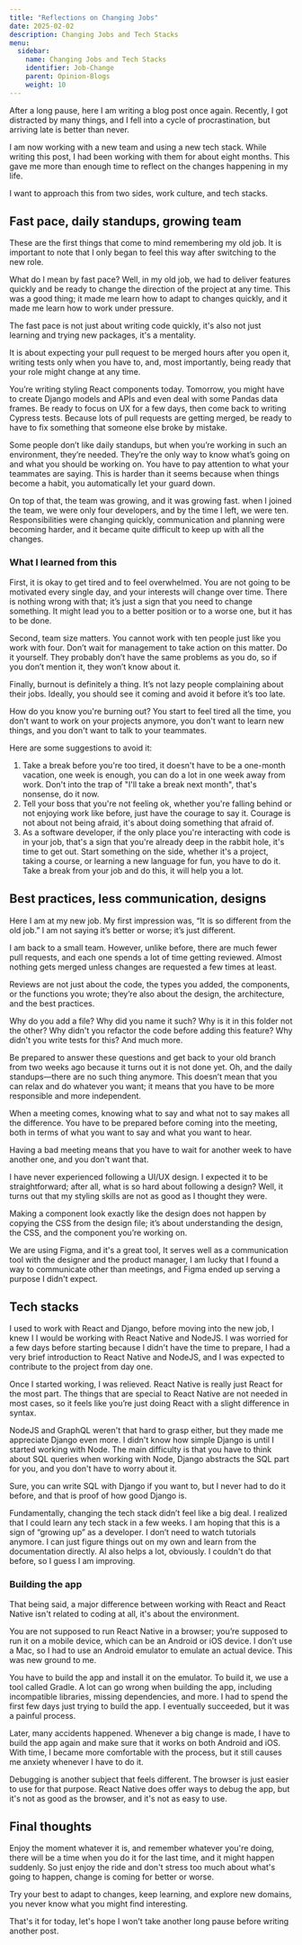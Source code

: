 ```yaml
---
title: "Reflections on Changing Jobs"
date: 2025-02-02
description: Changing Jobs and Tech Stacks
menu:
  sidebar:
    name: Changing Jobs and Tech Stacks
    identifier: Job-Change
    parent: Opinion-Blogs
    weight: 10
---
```


After a long pause, here I am writing a blog post once again. Recently, I got distracted by many things, and I fell into a cycle of procrastination, but arriving late is better than never.

I am now working with a new team and using a new tech stack. While writing this post, I had been working with them for about eight months.
This gave me more than enough time to reflect on the changes happening in my life.

I want to approach this from two sides, work culture, and tech stacks.

## Fast pace, daily standups, growing team

These are the first things that come to mind remembering my old job. It is important to note that I only began to feel this way after switching to the new role.

What do I mean by fast pace? Well, in my old job, we had to deliver features quickly and be ready to change the direction of the project at any time. This was a good thing; it made me learn how to adapt to changes quickly, and it made me learn how to work under pressure.

The fast pace is not just about writing code quickly, it's also not just learning and trying new packages, it's a mentality.

It is about expecting your pull request to be merged hours after you open it, writing tests only when you have to, and, most importantly, being ready that your role might change at any time.

You’re writing styling React components today. Tomorrow, you might have to create Django models and APIs and even deal with some Pandas data frames.
Be ready to focus on UX for a few days, then come back to writing Cypress tests. Because lots of pull requests are getting merged, be ready to have to fix something that someone else broke by mistake.

Some people don’t like daily standups, but when you’re working in such an environment, they’re needed. They’re the only way to know what’s going on and what you should be working on.
You have to pay attention to what your teammates are saying. This is harder than it seems because when things become a habit, you automatically let your guard down.

On top of that, the team was growing, and it was growing fast. when I joined the team, we were only four developers, and by the time I left, we were ten.
Responsibilities were changing quickly, communication and planning were becoming harder, and it became quite difficult to keep up with all the changes.

### What I learned from this

First, it is okay to get tired and to feel overwhelmed. You are not going to be motivated every single day, and your interests will change over time. There is nothing wrong with that; it’s just a sign that you need to change something. It might lead you to a better position or to a worse one, but it has to be done.

Second, team size matters. You cannot work with ten people just like you work with four. Don’t wait for management to take action on this matter. Do it yourself. They probably don’t have the same problems as you do, so if you don’t mention it, they won’t know about it.

Finally, burnout is definitely a thing. It’s not lazy people complaining about their jobs. Ideally, you should see it coming and avoid it before it’s too late.

How do you know you're burning out? You start to feel tired all the time, you don't want to work on your projects anymore, you don't want to learn new things, and you don't want to talk to your teammates.

Here are some suggestions to avoid it:

1. Take a break before you're too tired, it doesn't have to be a one-month vacation, one week is enough, you can do a lot in one week away from work. Don't into the trap of "I'll take a break next month", that's nonsense, do it now.
2. Tell your boss that you're not feeling ok, whether you're falling behind or not enjoying work like before, just have the courage to say it. Courage is not about not being afraid, it's about doing something that afraid of.
3. As a software developer, if the only place you're interacting with code is in your job, that's a sign that you're already deep in the rabbit hole, it's time to get out. Start something on the side, whether it's a project, taking a course, or learning a new language for fun, you have to do it. Take a break from your job and do this, it will help you a lot.

## Best practices, less communication, designs

Here I am at my new job. My first impression was, “It is so different from the old job.” I am not saying it’s better or worse; it’s just different.

I am back to a small team. However, unlike before, there are much fewer pull requests, and each one spends a lot of time getting reviewed. Almost nothing gets merged unless changes are requested a few times at least.

Reviews are not just about the code, the types you added, the components, or the functions you wrote; they’re also about the design, the architecture, and the best practices.

Why do you add a file? Why did you name it such? Why is it in this folder not the other? Why didn't you refactor the code before adding this feature? Why didn't you write tests for this? And much more.

Be prepared to answer these questions and get back to your old branch from two weeks ago because it turns out it is not done yet. Oh, and the daily standups—there are no such thing anymore. This doesn’t mean that you can relax and do whatever you want; it means that you have to be more responsible and more independent.

When a meeting comes, knowing what to say and what not to say makes all the difference. You have to be prepared before coming into the meeting, both in terms of what you want to say and what you want to hear.

Having a bad meeting means that you have to wait for another week to have another one, and you don't want that.

I have never experienced following a UI/UX design. I expected it to be straightforward; after all, what is so hard about following a design? Well, it turns out that my styling skills are not as good as I thought they were.

Making a component look exactly like the design does not happen by copying the CSS from the design file; it’s about understanding the design, the CSS, and the component you’re working on.

We are using Figma, and it's a great tool, It serves well as a communication tool with the designer and the product manager, I am lucky that I found a way to communicate other than meetings, and Figma ended up serving a purpose I didn't expect.

## Tech stacks

I used to work with React and Django, before moving into the new job, I knew I I would be working with React Native and NodeJS.
I was worried for a few days before starting because I didn't have the time to prepare, I had a very brief introduction to React Native and NodeJS, and I was expected to contribute to the project from day one.

Once I started working, I was relieved. React Native is really just React for the most part. The things that are special to React Native are not needed in most cases, so it feels like you’re just doing React with a slight difference in syntax.

NodeJS and GraphQL weren't that hard to grasp either, but they made me appreciate Django even more.
I didn't know how simple Django is until I started working with Node.
The main difficulty is that you have to think about SQL queries when working with Node, Django abstracts the SQL part for you, and you don't have to worry about it.

Sure, you can write SQL with Django if you want to, but I never had to do it before, and that is proof of how good Django is.

Fundamentally, changing the tech stack didn’t feel like a big deal. I realized that I could learn any tech stack in a few weeks. I am hoping that this is a sign of “growing up” as a developer. I don’t need to watch tutorials anymore. I can just figure things out on my own and learn from the documentation directly. AI also helps a lot, obviously.
I couldn't do that before, so I guess I am improving.

### Building the app

That being said, a major difference between working with React and React Native isn't related to coding at all, it's about the environment.

You are not supposed to run React Native in a browser; you’re supposed to run it on a mobile device, which can be an Android or iOS device. I don’t use a Mac, so I had to use an Android emulator to emulate an actual device. This was new ground to me.

You have to build the app and install it on the emulator. To build it, we use a tool called Gradle. A lot can go wrong when building the app, including incompatible libraries, missing dependencies, and more. I had to spend the first few days just trying to build the app. I eventually succeeded, but it was a painful process.

Later, many accidents happened. Whenever a big change is made, I have to build the app again and make sure that it works on both Android and iOS. With time, I became more comfortable with the process, but it still causes me anxiety whenever I have to do it.

Debugging is another subject that feels different. The browser is just easier to use for that purpose.
React Native does offer ways to debug the app, but it's not as good as the browser, and it's not as easy to use.

## Final thoughts

Enjoy the moment whatever it is, and remember whatever you're doing, there will be a time when you do it for the last time, and it might happen suddenly.
So just enjoy the ride and don't stress too much about what's going to happen, change is coming for better or worse.

Try your best to adapt to changes, keep learning, and explore new domains, you never know what you might find interesting.

That's it for today, let's hope I won't take another long pause before writing another post.